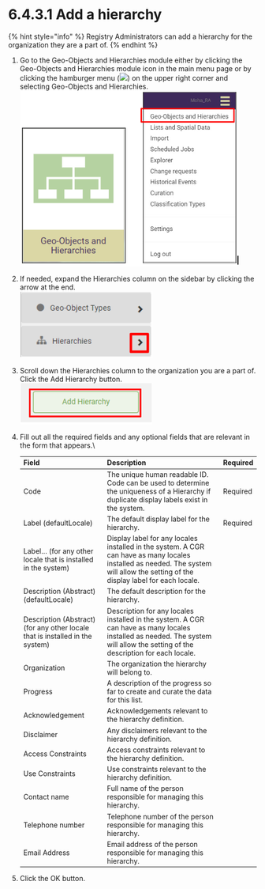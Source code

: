 # 6.4.3.1 Add a hierarchy

{% hint style="info" %}
Registry Administrators can add a hierarchy for the organization they are a part of.
{% endhint %}

1. Go to the Geo-Objects and Hierarchies module either by clicking the Geo-Objects and Hierarchies module icon in the main menu page or by clicking the hamburger menu (![](https://lh3.googleusercontent.com/iuPmL\_Z1smFoRNK34qpVh9--96pLjj8A-P4QdCAlpcvxkSIfD3bihusMrW6MlenmddHse4DMtkIfNaLzts2tH95aM8vei5RBC6-FuLkbYRi4j4V9LiSgid0KfK2wPUgPo-Oim\_IF7FqvJW8Ck-ESi0sPLJ2Hi6rets24LbXMhLUD7h3zOJePImZz)) on the upper right corner and selecting Geo-Objects and Hierarchies.\
   ![](<../../../../../.gitbook/assets/image (5) (1) (1).png>)
2. If needed, expand the Hierarchies column on the sidebar by clicking the arrow at the end.\
   ![](<../../../../../.gitbook/assets/image (16) (1) (1).png>)
3. Scroll down the Hierarchies column to the organization you are a part of. Click the Add Hierarchy button.\
   ![](<../../../../../.gitbook/assets/image (17) (1).png>)
4.  Fill out all the required fields and any optional fields that are relevant in the form that appears.\


    | Field                                                                         | Description                                                                                                                                                                        | Required |
    | ----------------------------------------------------------------------------- | ---------------------------------------------------------------------------------------------------------------------------------------------------------------------------------- | -------- |
    | Code                                                                          | The unique human readable ID. Code can be used to determine the uniqueness of a Hierarchy if duplicate display labels exist in the system.                                         | Required |
    | Label (defaultLocale)                                                         | The default display label for the hierarchy.                                                                                                                                       | Required |
    | Label… (for any other locale that is installed in the system)                 | Display label for any locales installed in the system. A CGR can have as many locales installed as needed. The system will allow the setting of the display label for each locale. |          |
    | Description (Abstract) (defaultLocale)                                        | The default description for the hierarchy.                                                                                                                                         |          |
    | Description (Abstract) (for any other locale that is installed in the system) | Description for any locales installed in the system. A CGR can have as many locales installed as needed. The system will allow the setting of the description for each locale.     |          |
    | Organization                                                                  | The organization the hierarchy will belong to.                                                                                                                                     |          |
    | Progress                                                                      | A description of the progress so far to create and curate the data for this list.                                                                                                  |          |
    | Acknowledgement                                                               | Acknowledgements relevant to the hierarchy definition.                                                                                                                             |          |
    | Disclaimer                                                                    | Any disclaimers relevant to the hierarchy definition.                                                                                                                              |          |
    | Access Constraints                                                            | Access constraints relevant to the hierarchy definition.                                                                                                                           |          |
    | Use Constraints                                                               | Use constraints relevant to the hierarchy definition.                                                                                                                              |          |
    | Contact name                                                                  | Full name of the person responsible for managing this hierarchy.                                                                                                                   |          |
    | Telephone number                                                              | Telephone number of the person responsible for managing this hierarchy.                                                                                                            |          |
    | Email Address                                                                 | Email address of the person responsible for managing this hierarchy.                                                                                                               |          |


5. Click the OK button.
